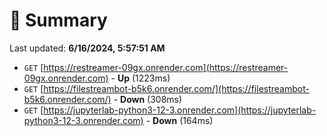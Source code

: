 # 📖 Summary
Last updated: **6/16/2024, 5:57:51 AM**

- `GET` [https://restreamer-09gx.onrender.com](https://restreamer-09gx.onrender.com) - **Up** (1223ms)
- `GET` [https://filestreambot-b5k6.onrender.com/](https://filestreambot-b5k6.onrender.com/) - **Down** (308ms)
- `GET` [https://jupyterlab-python3-12-3.onrender.com](https://jupyterlab-python3-12-3.onrender.com) - **Down** (164ms)
